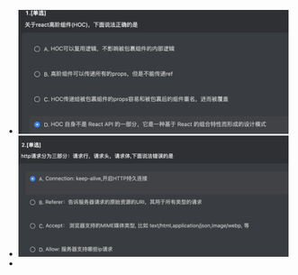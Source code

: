 - ![image.png](../assets/image_1698032471208_0.png)
- ![image.png](../assets/image_1698032490555_0.png)
-